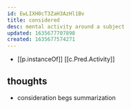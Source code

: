 ```yaml
---
id: EwLIXH0cT3ZaH3AzHl1Bv
title: considered
desc: mental activity around a subject
updated: 1635677707898
created: 1635677574271
---
```



- [[p.instanceOf]] [[c.Pred.Activity]]

## thoughts

- consideration begs summarization
